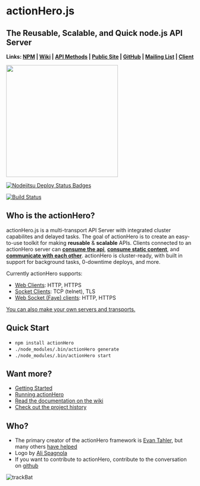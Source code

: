 # actionHero.js 
## The Reusable, Scalable, and Quick node.js API Server

**Links: [NPM](https://npmjs.org/package/actionHero) | [Wiki](https://github.com/evantahler/actionHero/wiki) | [API Methods](https://github.com/evantahler/actionHero/wiki/API-Methods) | [Public Site](http://www.actionherojs.com) | [GitHub](https://github.com/evantahler/actionHero) | [Mailing List](https://groups.google.com/forum/?fromgroups=#!forum/actionhero-js) | [Client](https://github.com/evantahler/actionhero_client)**

<img src="https://raw.github.com/evantahler/actionHero/master/public/logo/actionHero.png" height="300"/>

[![Nodejitsu Deploy Status Badges](https://webhooks.nodejitsu.com/evantahler/actionHero.png)](http://demo.actionherojs.com)

[![Build Status](https://secure.travis-ci.org/evantahler/actionHero.png?branch=master)](http://travis-ci.org/evantahler/actionHero)

## Who is the actionHero?
actionHero.js is a multi-transport API Server with integrated cluster capabilites and delayed tasks. The goal of actionHero is to create an easy-to-use toolkit for making **reusable** & **scalable** APIs.  Clients connected to an actionHero server can [**consume the api**](https://github.com/evantahler/actionHero/wiki/Actions), [**consume static content**](https://github.com/evantahler/actionHero/wiki/File-Server), and [**communicate with each other**](https://github.com/evantahler/actionHero/wiki/Chat).  actionHero is cluster-ready, with built in support for background tasks, 0-downtime deploys, and more.

Currently actionHero supports:

- [Web Clients](https://github.com/evantahler/actionHero/wiki/web): HTTP, HTTPS
- [Socket Clients](https://github.com/evantahler/actionHero/wiki/socket): TCP (telnet), TLS
- [Web Socket (Faye) clients](https://github.com/evantahler/actionHero/wiki/websocket): HTTP, HTTPS

[You can also make your own servers and transports.](https://github.com/evantahler/actionHero/wiki/Servers)

## Quick Start

- `npm install actionHero`
- `./node_modules/.bin/actionHero generate`
- `./node_modules/.bin/actionHero start`

## Want more?

- [Getting Started](https://github.com/evantahler/actionHero/wiki/Getting-Started)
- [Running actionHero](https://github.com/evantahler/actionHero/wiki/Running-ActionHero)
- [Read the documentation on the wiki](https://github.com/evantahler/actionHero/wiki)
- [Check out the project history](https://github.com/evantahler/actionHero/blob/master/versions.md)

## Who?
* The primary creator of the actionHero framework is [Evan Tahler](http://evantahler.com), but many others [have helped](https://github.com/evantahler/actionHero/graphs/contributors)
* Logo by [Ali Spagnola](http://alispagnola.com/)
* If you want to contribute to actionHero, contribute to the conversation on [github](https://github.com/evantahler/actionHero)

![trackBat](http://trackbat.com/api/track?tid=UA-29132597-1&dh=actionherojs.com&dp=/readme&dt=readme)

###
